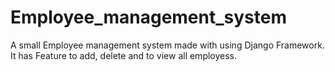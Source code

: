 # Employee_management_system
A small Employee management system made with using Django Framework. It has Feature to add, delete and  to view all employess.  
